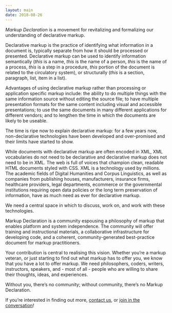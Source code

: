 ```yaml
---
layout: main
date: 2018-08-26
---
```


_Markup Declaration_ is a movement for revitalizing and
formalizing our understanding of declarative markup.

Declarative markup is the practice of identifying what information in
a document is, typically separate from how it should be processed or
presented. Declarative markup can be used to identify information
semantically (*this* is a name, *this* is the name of a person, *this*
is the name of a process, *this* is a step in a procedure, *this*
portion of the document is related to the circulatory system), or
structurally (*this* is a section, paragraph, list, item in a list).

Advantages of using declarative markup rather than processing or
application specific markup include: the ability to do multiple things
with the same information source without editing the source file; to
have multiple presentation formats for the same content including
visual and accessible presentations; to use the same documents in many
different applications for different vendors; and to lengthen the time
in which the documents are likely to be useable.

The time is ripe now to explain declarative markup: for a few years now, 
non-declarative technologies have been developed and over-promised and their 
limits have started to show.

While documents with declarative markup are often encoded in XML, XML 
vocabularies do not need to be declarative and declarative markup does 
not need to be in XML. The web is full of voices that champion clean, 
readable HTML documents styled with CSS. XML is a technology used by millions. 
The academic fields of Digital Humanities and Corpus Linguistics, as well as 
companies from publishing houses, manufacturers, insurance firms, healthcare 
providers, legal departments, ecommerce or the governmental institutions 
requiring open data policies or the long term preservation of information, 
have as much need as ever for declarative markup.

We need a central space in which to discuss, work on, and work with
these technologies.

Markup Declaration is a community espousing a philosophy of markup
that enables platform and system independence. The community will
offer training and instructional materials, a collaborative
infrastructure for developing code, and a coherent,
community-generated best-practice document for markup practitioners.

Your contribution is central to realising this vision. Whether you’re
a markup veteran, or just starting to find out what markup has to
offer you, we know that you have a lot to offer markup. We need
philosophers, coders, writers, instructors, speakers, and - most of
all - people who are willing to share their thoughts, ideas, and
experiences.

Without you, there’s no community; without community, there’s no
Markup Declaration.

If you’re interested in finding out more, [contact us](/contact),
or [join in the conversation](http://www.mulberrytech.com/markupdeclaration.html)!

